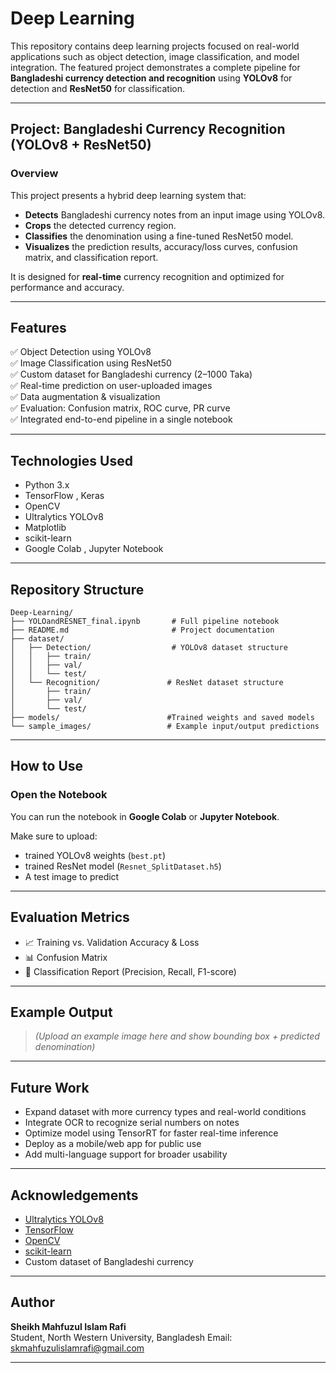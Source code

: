 # Deep Learning

This repository contains deep learning projects focused on real-world applications such as object detection, image classification, and model integration. The featured project demonstrates a complete pipeline for **Bangladeshi currency detection and recognition** using **YOLOv8** for detection and **ResNet50** for classification.

---

##  Project: Bangladeshi Currency Recognition (YOLOv8 + ResNet50)

###  Overview

This project presents a hybrid deep learning system that:

- **Detects** Bangladeshi currency notes from an input image using YOLOv8.
- **Crops** the detected currency region.
- **Classifies** the denomination using a fine-tuned ResNet50 model.
- **Visualizes** the prediction results, accuracy/loss curves, confusion matrix, and classification report.

It is designed for **real-time** currency recognition and optimized for performance and accuracy.

---

##  Features

✅ Object Detection using YOLOv8  
✅ Image Classification using ResNet50  
✅ Custom dataset for Bangladeshi currency (2–1000 Taka)  
✅ Real-time prediction on user-uploaded images  
✅ Data augmentation & visualization  
✅ Evaluation: Confusion matrix, ROC curve, PR curve  
✅ Integrated end-to-end pipeline in a single notebook

---

##  Technologies Used

- Python 3.x
- TensorFlow , Keras
- OpenCV
- Ultralytics YOLOv8
- Matplotlib
- scikit-learn
- Google Colab , Jupyter Notebook

---

##  Repository Structure

```
Deep-Learning/
├── YOLOandRESNET_final.ipynb       # Full pipeline notebook
├── README.md                       # Project documentation
├── dataset/
│   ├── Detection/                  # YOLOv8 dataset structure
│   │   ├── train/
│   │   ├── val/
│   │   └── test/
│   └── Recognition/               # ResNet dataset structure
│       ├── train/
│       ├── val/
│       └── test/
├── models/                        #Trained weights and saved models
└── sample_images/                 # Example input/output predictions
```

---

##  How to Use

###  Open the Notebook
You can run the notebook in **Google Colab** or **Jupyter Notebook**.

 Make sure to upload:
- trained YOLOv8 weights (`best.pt`)
- trained ResNet model (`Resnet_SplitDataset.h5`)
- A test image to predict

---

##  Evaluation Metrics

- 📈 Training vs. Validation Accuracy & Loss
- 📊 Confusion Matrix
- 📃 Classification Report (Precision, Recall, F1-score)


---

##  Example Output

> *(Upload an example image here and show bounding box + predicted denomination)*

---

##  Future Work

- Expand dataset with more currency types and real-world conditions
- Integrate OCR to recognize serial numbers on notes
- Optimize model using TensorRT for faster real-time inference
- Deploy as a mobile/web app for public use
- Add multi-language support for broader usability

---

##  Acknowledgements

- [Ultralytics YOLOv8](https://github.com/ultralytics/ultralytics)
- [TensorFlow](https://www.tensorflow.org/)
- [OpenCV](https://opencv.org/)
- [scikit-learn](https://scikit-learn.org/)
- Custom dataset of Bangladeshi currency

---

##  Author

**Sheikh Mahfuzul Islam Rafi**  
    Student, North Western University, Bangladesh 
    Email: skmahfuzulislamrafi@gmail.com

---

